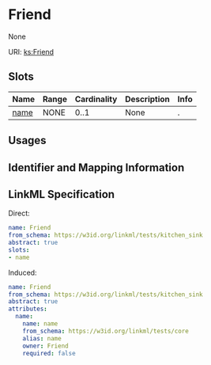 # Friend

None

URI: [ks:Friend](https://w3id.org/linkml/tests/kitchen_sink/Friend)



<!-- no inheritance hierarchy -->



## Slots

| Name | Range | Cardinality | Description  | Info |
| ---  | --- | --- | --- | --- |
| [name](name.md) | NONE | 0..1 | None  | . |


## Usages



## Identifier and Mapping Information






## LinkML Specification

<!-- TODO: investigate https://stackoverflow.com/questions/37606292/how-to-create-tabbed-code-blocks-in-mkdocs-or-sphinx -->

Direct:

```yaml
name: Friend
from_schema: https://w3id.org/linkml/tests/kitchen_sink
abstract: true
slots:
- name

```

Induced:

```yaml
name: Friend
from_schema: https://w3id.org/linkml/tests/kitchen_sink
abstract: true
attributes:
  name:
    name: name
    from_schema: https://w3id.org/linkml/tests/core
    alias: name
    owner: Friend
    required: false

```